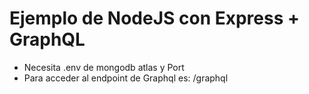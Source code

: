 # Ejemplo de NodeJS con Express + GraphQL

- Necesita .env de mongodb atlas y Port
- Para acceder al endpoint de Graphql es: /graphql
